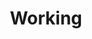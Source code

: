 ---
layout: default
title: Working
has_children: true
nav_order: 6
#nav_exclude: true
permalink: /working/
---